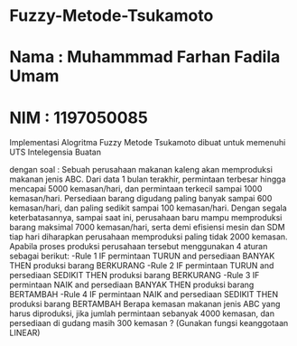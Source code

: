 # Fuzzy-Metode-Tsukamoto
# Nama : Muhammmad Farhan Fadila Umam
# NIM : 1197050085
Implementasi Alogritma Fuzzy Metode Tsukamoto
dibuat untuk memenuhi UTS Intelegensia Buatan

dengan soal : 
Sebuah perusahaan makanan kaleng akan memproduksi makanan jenis ABC. Dari data 1 bulan terakhir, permintaan terbesar hingga mencapai 5000 kemasan/hari, dan permintaan terkecil sampai 1000 kemasan/hari. Persediaan barang digudang paling banyak sampai 600 kemasan/hari, dan paling sedikit sampai 100 kemasan/hari. Dengan segala keterbatasannya, sampai saat ini, perusahaan baru mampu memproduksi barang maksimal 7000 kemasan/hari, serta demi efisiensi mesin dan SDM tiap hari diharapkan perusahaan memproduksi paling tidak 2000 kemasan. Apabila proses produksi perusahaan tersebut menggunakan 4 aturan sebagai berikut: 
-Rule 1
  IF permintaan TURUN and persediaan BANYAK THEN produksi barang BERKURANG
-Rule 2
  IF permintaan TURUN and persediaan SEDIKIT THEN produksi barang BERKURANG
-Rule 3
  IF permintaan NAIK and persediaan BANYAK THEN produksi barang BERTAMBAH
-Rule 4
  IF permintaan NAIK and persediaan SEDIKIT THEN produksi barang BERTAMBAH
Berapa kemasan makanan jenis ABC yang harus diproduksi, jika jumlah permintaan sebanyak 4000 kemasan, dan persediaan di gudang masih 300 kemasan ? (Gunakan fungsi keanggotaan LINEAR)

